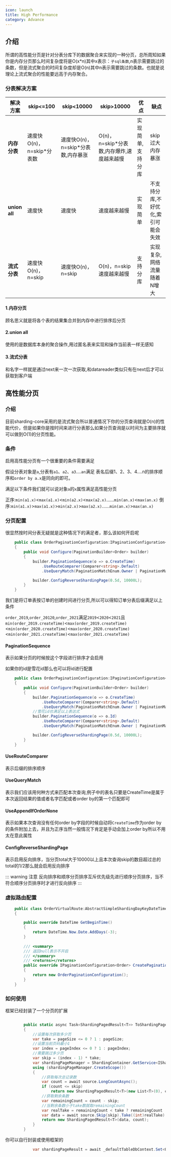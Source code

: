 ```yaml
---
icon: launch
title: High Performance 
category: Advance
---
```


## 介绍
所谓的高性能分页是针对分表分库下的数据聚合来实现的一种分页，总所周知如果你是内存分页那么时间复杂度将是O(x*n)其中x表示：`子sql条数`,n表示需要跳过的条数，但是流式聚合的时间复杂度却是O(n)其中n表示需要跳过的条数。也就是说理论上流式聚合的性能要远高于内存聚合。

### 分表解决方案

 解决方案 | skip<=100  | skip<10000 | skip>10000   |优点|缺点
--- | --- | ---  | ---  | ---  | --- 
 **内存分表** | 速度快O(n)，n=skip*分表数| 速度快O(n)，n=skip*分表数,内存暴涨 | O(n)，n=skip*分表数,内存爆炸,速度越来越慢|实现简单,支持分库|skip过大内存暴涨
**union all** | 速度快 | 速度快 | 速度越来越慢|实现简单|不支持分库,不好优化,索引可能会失效
**流式分表** | 速度快O(n)，n=skip| 速度快O(n)，n=skip |O(n)，n=skip 速度越来越慢|支持分库|实现复杂,网络流量随着N增大


#### 1.内存分页
顾名思义就是将各个表的结果集合并到内存中进行排序后分页
#### 2.union all
使用的是数据库本身的聚合操作,用过匿名表来实现和操作当前表一样无感知
#### 3.流式分表
和名字一样就是通过next来一次一次获取,和datareader类似只有在next后才可以获取到客户端

## 高性能分页

### 介绍

目前sharding-core采用的是流式聚合所以普通情况下你的分页查询就是O(n)的性能代价，但是如果你是按时间来进行分表那么如果分页查询是以时间为主要排序就可以做到O(1)的分页性能。
### 条件
启用高性能分页有一个很重要的条件需要满足

假设分表对象是`a`,分表有`a1`、`a2`、`a3`....`an`满足 表名后缀1、2、3、4....n的排序顺序和`order by a.x`是同向的即可。

满足以下条件我们就可以说对象`a`的`x`属性满足高性能分页

正序:`min(a1.x)`<`max(a1.x)`<`min(a2.x)`<`max(a2.x)`......`min(an.x)`<`max(an.x)`
倒序:`min(a1.x)`>`max(a1.x)`>`min(a2.x)`>`max(a2.x)`......`min(an.x)`>`max(an.x)`

### 分页配置
很显然按时间分表无疑就是这种情况下的满足者，那么该如何开启呢

```csharp
    public class OrderPaginationConfiguration:IPaginationConfiguration<Order>
    {
        public void Configure(PaginationBuilder<Order> builder)
        {
            builder.PaginationSequence(o => o.CreateTime)
                .UseRouteComparer(Comparer<string>.Default)
                .UseQueryMatch(PaginationMatchEnum.Owner | PaginationMatchEnum.Named | PaginationMatchEnum.PrimaryMatch).UseAppendIfOrderNone();

            builder.ConfigReverseShardingPage(0.5d, 10000L);
        }
    }
```
我们是将订单表按订单的创建时间进行分页,所以可以得知订单分表后缀满足以上条件

`order_2019`,`order_20120`,`order_2021`满足`2019`<`2020`<`2021`且`min(order_2019.createTime)`<`max(order_2019.createTime)`<`min(order_2020.createTime)`<`max(order_2020.createTime)`<`min(order_2021.createTime)`<`max(order_2021.createTime)`

#### PaginationSequence
表示如果分页的时候按这个字段进行排序才会启用

如果你的id是雪花id那么也可以将id进行配置
```csharp
    public class OrderPaginationConfiguration:IPaginationConfiguration<Order>
    {
        public void Configure(PaginationBuilder<Order> builder)
        {
            builder.PaginationSequence(o => o.CreateTime)
                .UseRouteComparer(Comparer<string>.Default)
                .UseQueryMatch(PaginationMatchEnum.Owner | PaginationMatchEnum.Named | PaginationMatchEnum.PrimaryMatch).UseAppendIfOrderNone();
            //雪花id也满足以上表达式    
            builder.PaginationSequence(o => o.Id)
                .UseRouteComparer(Comparer<string>.Default)
                .UseQueryMatch(PaginationMatchEnum.Owner | PaginationMatchEnum.Named | PaginationMatchEnum.PrimaryMatch);

            builder.ConfigReverseShardingPage(0.5d, 10000L);
        }
    }
```

#### UseRouteComparer
表示后缀的排序顺序

#### UseQueryMatch
表示我们应该用何种方式来匹配本次查询,例子中的表名只要是CreateTime是属于本次返回结果的值或者名字匹配或者order by的第一个匹配即可

#### UseAppendIfOrderNone
表示如果本次查询没有任何order by字段的时候自动将`CreateTime`作为order by的条件附加上去，并且为正序当然一般情况下肯定是手动会加上order by所以不用太在意此属性

#### ConfigReverseShardingPage
表示启用反向排序，当分页total大于10000以上且本次查询skip的数目超过总的total的1/2那么就会启用反向排序

::: warning 注意
反向排序和顺序分页排序互斥优先级先进行顺序分页排序，当不符合顺序分页排序时才进行反向排序
:::

### 虚拟路由配置
```csharp
    public class OrderVirtualRoute:AbstractSimpleShardingDayKeyDateTimeVirtualTableRoute<Order>
    {

        public override DateTime GetBeginTime()
        {
            return DateTime.Now.Date.AddDays(-3);
        }
        
        /// <summary>
        /// 返回null表示不开启
        /// </summary>
        /// <returns></returns>
        public override IPaginationConfiguration<Order> CreatePaginationConfiguration()
        {
            return new OrderPaginationConfiguration();
        }
    }
```

###  如何使用
框架已经封装了一个分页的扩展
```csharp

        public static async Task<ShardingPagedResult<T>> ToShardingPageAsync<T>(this IQueryable<T> source, int pageIndex, int pageSize)
        {
            //设置每次获取多少页
            var take = pageSize <= 0 ? 1 : pageSize;
            //设置当前页码最小1
            var index = pageIndex <= 0 ? 1 : pageIndex;
            //需要跳过多少页
            var skip = (index - 1) * take;
            var shardingPageManager = ShardingContainer.GetService<IShardingPageManager>();
            using (shardingPageManager.CreateScope())
            {
                //获取每次总记录数
                var count = await source.LongCountAsync();
                if (count <= skip)
                    return new ShardingPagedResult<T>(new List<T>(0), count);
                //获取剩余条数
                var remainingCount = count - skip;
                //当剩余条数小于take数就取remainingCount
                var realTake = remainingCount < take ? remainingCount : take;
                var data = await source.Skip(skip).Take((int)realTake).ToListAsync();
                return new ShardingPagedResult<T>(data, count);
            }
        }
```
你可以自行封装或使用框架的
```csharp
            var shardingPageResult = await _defaultTableDbContext.Set<Order>().OrderBy(o => o.CreateTime).ToShardingPageAsync(pageIndex, pageSize);
```